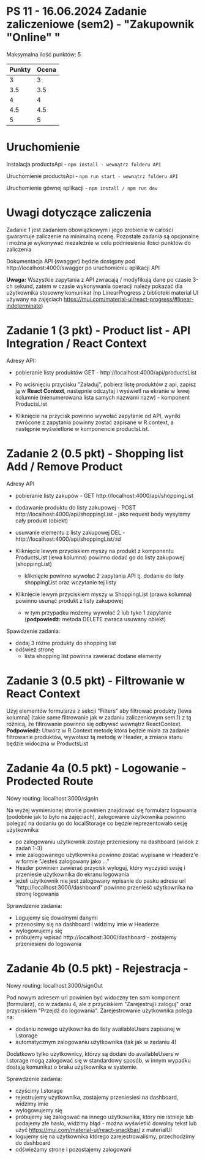 # PS 11 - 16.06.2024 Zadanie zaliczeniowe (sem2) - "Zakupownik "Online" "

Maksymalna ilość punktów: 5

Punkty  | Ocena
------------- | -------------
3  | 3
3.5  | 3.5
4  | 4
4.5  | 4.5
5  | 5


# Uruchomienie

Instalacja productsApi - `npm install - wewnątrz folderu API`

Uruchomienie productsApi - `npm run start - wewnątrz folderu API`

Uruchomienie gównej aplikacji - `npm install / npm run dev`

# Uwagi dotyczące zaliczenia

Zadanie 1 jest zadaniem obowiązkowym i jego zrobienie w całości gwarantuje zaliczenie na minimalną ocenę.
Pozostałe zadania są opcjonalne i można je wykonywać niezależnie w celu podniesienia ilości punktów do zaliczenia

Dokumentacja API (swagger) będzie dostępny pod http://localhost:4000/swagger po uruchomieniu aplikacji API

**Uwaga:** Wszystkie zapytania z API zwracają / modyfikują dane po czasie 3-ch sekund, zatem w czasie wykonywania operacji należy pokazać dla użytkownika stosowny komunikat (np LinearProgress z biblioteki material UI używany na zajęciach https://mui.com/material-ui/react-progress/#linear-indeterminate)

# Zadanie 1 (3 pkt) - Product list - API Integration / React Context

Adresy API:
- pobieranie listy produktów GET - http://localhost:4000/api/productsList

- Po wciśnięciu przycisku "Załaduj", pobierz listę produktów z api, zapisz ją w **React Context**, następnie odczytaj  i wyświetl na ekranie w lewej kolumnie (nienumerowana lista samych nazwami nazw) - komponent ProductsList

- Kliknięcie na przycisk powinno wywołać zapytanie od API, wyniki zwrócone z zapytania powinny zostać zapisane w R.context, a następnie wyświetlone w komponencie productsList.

# Zadanie 2 (0.5 pkt) - Shopping list Add / Remove Product

Adresy API
- pobieranie listy zakupów - GET http://localhost:4000/api/shoppingList
- dodawanie produktu do listy zakupowej - POST http://localhost:4000/api/shoppingList - jako request body wysyłamy cały produkt (obiekt)
- usuwanie elementu z listy zakupowej DEL - http://localhost:4000/api/shoppingList/:id

- Kliknięcie lewym przyciskiem myszy na produkt z komponentu ProductsList (lewa kolumna) powinno dodać go do listy zakupowej (shoppingList)
	- kliknięcie powinno wywołać 2 zapytania API tj. dodanie do listy shoppingList oraz wczytanie tej listy

- Kliknięcie lewym przyciskiem myszy w ShoppingList (prawa kolumna) powinno usunąć produkt z listy zakupowej
	- w tym przypadku możemy wywołać 2 lub tyko 1 zapytanie (**podpowiedź:** metoda DELETE zwraca usuwany obiekt)

Spawdzenie zadania:
- dodaj 3 różne produkty do shopping list
- odśwież stronę
	- lista shopping list powinna zawierać dodane elementy

# Zadanie 3 (0.5 pkt) - Filtrowanie w React Context

Użyj elementów formularza z sekcji "Filters" aby filtrować produkty [lewa kolumna] (takie same filtrowanie jak w zadaniu zaliczeniowym sem.1) z tą różnicą, że filtrowanie powinno się odbywać wewnątrz ReactContext.
**Podpowiedź:** Utwórz w R.Context metodę która będzie miała za zadanie filtrowanie produktów, wywołasz tą metodę w Header, a zmiana stanu będzie widoczna w ProductsList

# Zadanie 4a (0.5 pkt) - Logowanie - Prodected Route

Nowy routing: localhost:3000/signIn

Na wyżej wymienionej stronie powinien znajdować się formularz logowania (podobnie jak to było na zajęciach), zalogowanie użytkownika powinno polegać na dodaniu go do localStorage co będzie reprezentowało sesję użytkownika:
- po zalogowaniu użytkownik zostaje przeniesiony na dashboard (widok z zadań 1-3)
- imie zalogowanego użytkownika powinno zostać wypisane w Headerz'e w formie "Jesteś zalogowany jako ..."
- Header powinien zawierać przycisk wyloguj, który wyczyści sesję i przeniesie użytkownika do ekranu logowania
- jeżeli użytkownik nie jest zalogowany wpisanie do pasku adresu url "http://localhost:3000/dashboard" powinno przenieść użytkownika na stronę logowania

Sprawdzenie zadania:
- Logujemy się dowolnymi danymi
- przenosimy się na dashboard i widzimy imie w Headerze
- wylogowujemy się
- próbujemy wpisać http://localhost:3000/dashboard - zostajemy przeniesieni do logowania

# Zadanie 4b (0.5 pkt) - Rejestracja -

Nowy routing: localhost:3000/signOut

Pod nowym adresem url powinien być widoczny ten  sam komponent (formularz), co w zadaniu 4, ale z przyciskiem "Zarejestruj i zaloguj" oraz przyciskiem "Przejdź do logowania".
Zarejestrowanie użytkownika polega na:
- dodaniu nowego użytkownika do listy availableUsers zapisanej w l.storage
- automatycznym zalogowaniu użytkownika (tak jak w zadaniu 4)

Dodatkowo tylko użytkownicy, którzy są dodani do availableUsers w l.storage mogą zalogować się w standardowy sposób, w innym wypadku dostają komunikat o braku użytkownika w systemie.

Sprawdzenie zadania:
- czyścimy l.storage
- rejestrujemy użytkownika, zostajemy przeniesiesi na dashboard, widzimy imie
- wylogowujemy się
- próbujemy się zalogować na innego użytkownika, który nie istnieje lub podajemy złe hasło, widzimy błąd - można wyśwletlić dowolny tekst lub użyć https://mui.com/material-ui/react-snackbar/ z materialUI
- logujemy się na użytkownika którego zarejestrowaliśmy, przechodzimy do dashboard
- odświeżamy strone i pozostajemy zalogowani
